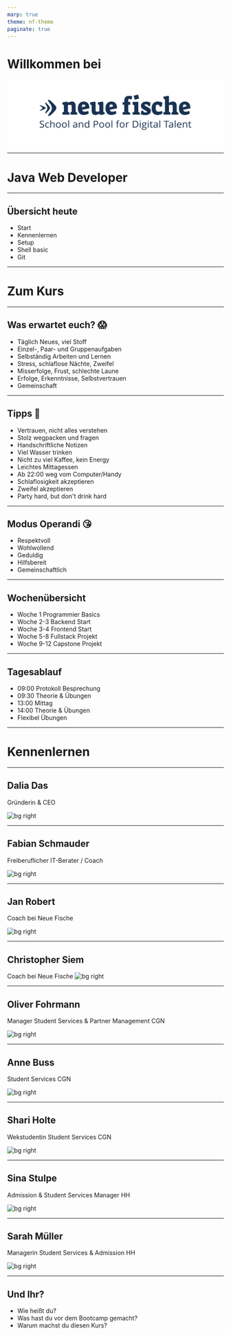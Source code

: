 ```yaml
---
marp: true
theme: nf-theme
paginate: true
---
```


# Willkommen bei

![](../img/nf-logo.png)

---

# Java Web Developer

---

## Übersicht heute

-   Start
-   Kennenlernen
-   Setup
-   Shell basic
-   Git

---

# Zum Kurs

---

## Was erwartet euch? 😱

-   Täglich Neues, viel Stoff
-   Einzel-, Paar- und Gruppenaufgaben
-   Selbständig Arbeiten und Lernen
-   Stress, schlaflose Nächte, Zweifel
-   Misserfolge, Frust, schlechte Laune
-   Erfolge, Erkenntnisse, Selbstvertrauen
-   Gemeinschaft

---

## Tipps 🤫

-   Vertrauen, nicht alles verstehen
-   Stolz wegpacken und fragen
-   Handschriftliche Notizen
-   Viel Wasser trinken
-   Nicht zu viel Kaffee, kein Energy
-   Leichtes Mittagessen
-   Ab 22:00 weg vom Computer/Handy
-   Schlaflosigkeit akzeptieren
-   Zweifel akzeptieren
-   Party hard, but don't drink hard

---

## Modus Operandi 😘

-   Respektvoll
-   Wohlwollend
-   Geduldig
-   Hilfsbereit
-   Gemeinschaftlich

---

## Wochenübersicht

-   Woche 1 Programmier Basics
-   Woche 2-3 Backend Start
-   Woche 3-4 Frontend Start
-   Woche 5-8 Fullstack Projekt
-   Woche 9-12 Capstone Projekt

---

## Tagesablauf

-   09:00 Protokoll Besprechung
-   09:30 Theorie & Übungen
-   13:00 Mittag
-   14:00 Theorie & Übungen
-   Flexibel Übungen

---

# Kennenlernen

---

## Dalia Das

Gründerin & CEO

![bg right](https://ca.slack-edge.com/TTHG21AH3-UU9RYNP51-09802cc691a2-512)

---

## Fabian Schmauder

Freiberuflicher IT-Berater / Coach

![bg right](https://ca.slack-edge.com/TTHG21AH3-U010JB81H9B-217b8c4203b0-512)

---

## Jan Robert

Coach bei Neue Fische

![bg right](https://ca.slack-edge.com/TTHG21AH3-U017Z3Z7K1D-186af2d9a067-512)

---

## Christopher Siem

Coach bei Neue Fische
![bg right](https://ca.slack-edge.com/TTHG21AH3-U01CR83AB08-51a7515bb12a-512)

---

## Oliver Fohrmann

Manager Student Services & Partner Management CGN

![bg right](https://ca.slack-edge.com/TTHG21AH3-U01D4U9FGG7-fa88a7c96ee1-512)

---

## Anne Buss

Student Services CGN

![bg right](https://nf-talent-app-pubic-image-prod.s3.eu-central-1.amazonaws.com/anne/400/image.jpeg)

---

## Shari Holte

Wekstudentin Student Services CGN

![bg right](https://ca.slack-edge.com/TTHG21AH3-U01C35GU36U-ae1d2b910988-512)

---

## Sina Stulpe

Admission & Student Services Manager HH

![bg right](https://ca.slack-edge.com/TTHG21AH3-U01677P02KW-705a3d94fdbe-512)

---

## Sarah Müller

Managerin Student Services & Admission HH

![bg right](https://ca.slack-edge.com/TTHG21AH3-U016XEQMNKY-cc499a7f70f0-512)

---

## Und Ihr?

-   Wie heißt du?
-   Was hast du vor dem Bootcamp gemacht?
-   Warum machst du diesen Kurs?
